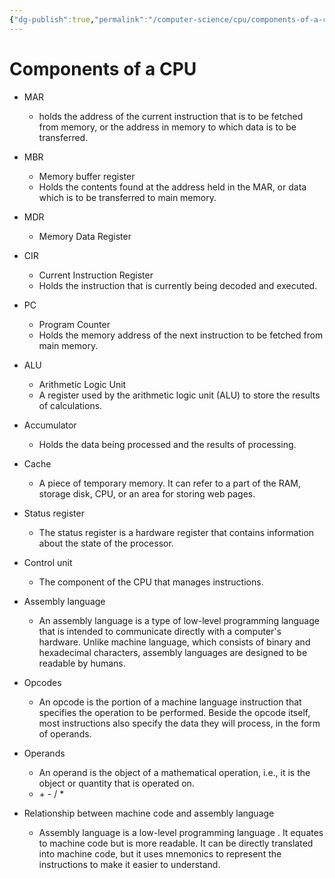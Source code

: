 ```yaml
---
{"dg-publish":true,"permalink":"/computer-science/cpu/components-of-a-cpu/","dgHomeLink":true,"dgPassFrontmatter":false}
---
```



# Components of a CPU
-   MAR
	- holds the address of the current instruction that is to be fetched from memory, or the address in memory to which data is to be transferred.

- MBR
	- Memory buffer register
	- Holds the contents found at the address held in the MAR, or data which is to be transferred to main memory.

-   MDR
	- Memory Data Register

-   CIR
	- Current Instruction Register
	- Holds the instruction that is currently being decoded and executed.

-   PC
	- Program Counter
    - Holds the memory address of the next instruction to be fetched from main memory.

-   ALU
	- Arithmetic Logic Unit
	- A register used by the arithmetic logic unit (ALU) to store the results of calculations.

-   Accumulator
	- Holds the data being processed and the results of processing.

-   Cache
	- A piece of temporary memory. It can refer to a part of the RAM, storage disk, CPU, or an area for storing web pages.

-   Status register
	- The status register is a hardware register that contains information about the state of the processor.

-   Control unit
	- The component of the CPU that manages instructions.

-   Assembly language
	- An assembly language is a type of low-level programming language that is intended to communicate directly with a computer's hardware. Unlike machine language, which consists of binary and hexadecimal characters, assembly languages are designed to be readable by humans.

-   Opcodes
	- An opcode is the portion of a machine language instruction that specifies the operation to be performed. Beside the opcode itself, most instructions also specify the data they will process, in the form of operands.

-   Operands
	- An operand is the object of a mathematical operation, i.e., it is the object or quantity that is operated on.
	- \+ \- \/  \*

-   Relationship between machine code and assembly language
	- Assembly language is a low-level programming language . It equates to machine code but is more readable. It can be directly translated into machine code, but it uses mnemonics to represent the instructions to make it easier to understand.